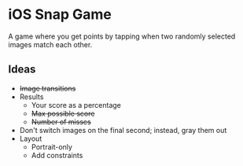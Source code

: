 # iOS Snap Game

A game where you get points by tapping when two randomly selected images match each other.

## Ideas

- ~~Image transitions~~
- Results
  - Your score as a percentage
  - ~~Max possible score~~
  - ~~Number of misses~~
- Don't switch images on the final second; instead, gray them out
- Layout
  - Portrait-only
  - Add constraints